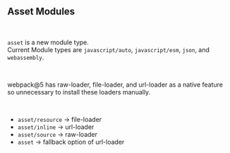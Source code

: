 ## Asset Modules

<br />

`asset` is a new module type.  
Current Module types are `javascript/auto`, `javascript/esm`, `json`, and `webassembly`.

<br />

webpack@5 has raw-loader, file-loader, and url-loader as a native feature so unnecessary to install these loaders manually.

<br />

- `asset/resource` -> file-loader
- `asset/inline` -> url-loader
- `asset/source` -> raw-loader
- `asset` -> fallback option of url-loader
